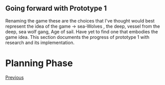 ## Going forward with Prototype 1
Renaming the game  these are the choices that I've thought would best represent the idea of the game -> sea-Wolves , the deep, vessel from the deep, sea wolf gang, Age of sail. Have yet to find one that embodies the game idea. This section documents the progress of prototype 1  with research and its implementation.

# Planning Phase



[Previous](?pageOne)